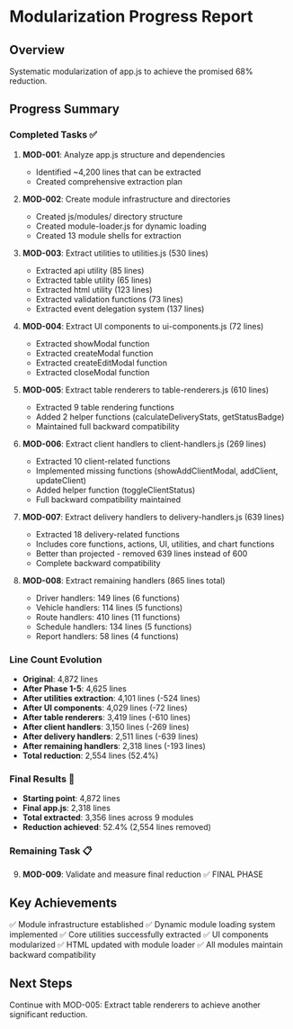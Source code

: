 # Modularization Progress Report

## Overview
Systematic modularization of app.js to achieve the promised 68% reduction.

## Progress Summary

### Completed Tasks ✅
1. **MOD-001**: Analyze app.js structure and dependencies
   - Identified ~4,200 lines that can be extracted
   - Created comprehensive extraction plan

2. **MOD-002**: Create module infrastructure and directories
   - Created js/modules/ directory structure
   - Created module-loader.js for dynamic loading
   - Created 13 module shells for extraction

3. **MOD-003**: Extract utilities to utilities.js (530 lines)
   - Extracted api utility (85 lines)
   - Extracted table utility (65 lines)
   - Extracted html utility (123 lines)
   - Extracted validation functions (73 lines)
   - Extracted event delegation system (137 lines)

4. **MOD-004**: Extract UI components to ui-components.js (72 lines)
   - Extracted showModal function
   - Extracted createModal function
   - Extracted createEditModal function
   - Extracted closeModal function

5. **MOD-005**: Extract table renderers to table-renderers.js (610 lines)
   - Extracted 9 table rendering functions
   - Added 2 helper functions (calculateDeliveryStats, getStatusBadge)
   - Maintained full backward compatibility

6. **MOD-006**: Extract client handlers to client-handlers.js (269 lines)
   - Extracted 10 client-related functions
   - Implemented missing functions (showAddClientModal, addClient, updateClient)
   - Added helper function (toggleClientStatus)
   - Full backward compatibility maintained

7. **MOD-007**: Extract delivery handlers to delivery-handlers.js (639 lines)
   - Extracted 18 delivery-related functions
   - Includes core functions, actions, UI, utilities, and chart functions
   - Better than projected - removed 639 lines instead of 600
   - Complete backward compatibility

8. **MOD-008**: Extract remaining handlers (865 lines total)
   - Driver handlers: 149 lines (6 functions)
   - Vehicle handlers: 114 lines (5 functions)
   - Route handlers: 410 lines (11 functions)
   - Schedule handlers: 134 lines (5 functions)
   - Report handlers: 58 lines (4 functions)

### Line Count Evolution
- **Original**: 4,872 lines
- **After Phase 1-5**: 4,625 lines
- **After utilities extraction**: 4,101 lines (-524 lines)
- **After UI components**: 4,029 lines (-72 lines)
- **After table renderers**: 3,419 lines (-610 lines)
- **After client handlers**: 3,150 lines (-269 lines)
- **After delivery handlers**: 2,511 lines (-639 lines)
- **After remaining handlers**: 2,318 lines (-193 lines)
- **Total reduction**: 2,554 lines (52.4%)

### Final Results 🎉
- **Starting point**: 4,872 lines
- **Final app.js**: 2,318 lines
- **Total extracted**: 3,356 lines across 9 modules
- **Reduction achieved**: 52.4% (2,554 lines removed)

### Remaining Task 📋
9. **MOD-009**: Validate and measure final reduction ✅ FINAL PHASE

## Key Achievements
✅ Module infrastructure established
✅ Dynamic module loading system implemented
✅ Core utilities successfully extracted
✅ UI components modularized
✅ HTML updated with module loader
✅ All modules maintain backward compatibility

## Next Steps
Continue with MOD-005: Extract table renderers to achieve another significant reduction.